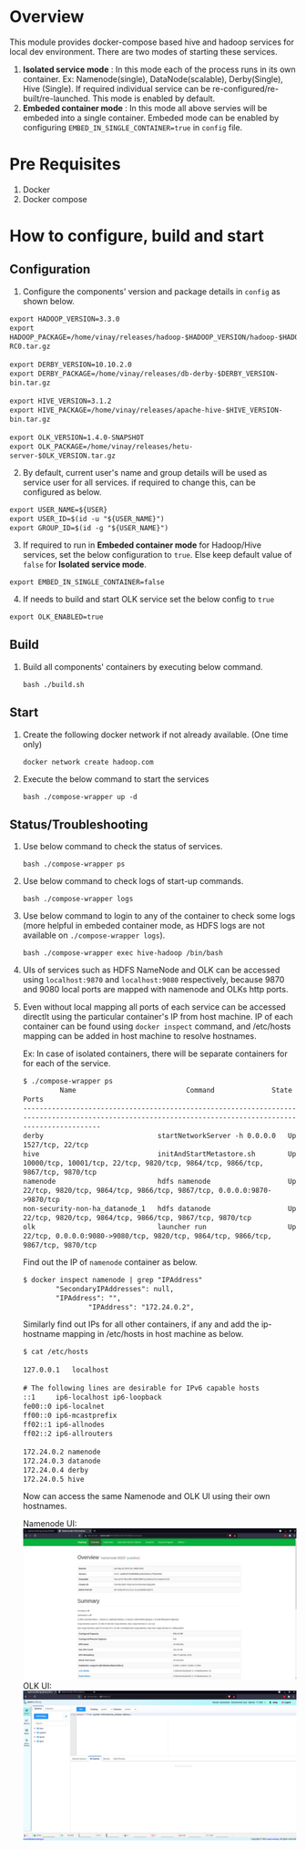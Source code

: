 # Overview
This module provides docker-compose based hive and hadoop services for local dev environment.
There are two modes of starting these services.
1. **Isolated service mode** : In this mode each of the process runs in its own container. Ex: Namenode(single), DataNode(scalable), Derby(Single), Hive (Single). If required individual service can be re-configured/re-built/re-launched. This mode is enabled by default.
2. **Embeded container mode** : In this mode all above servies will be embeded into a single container. Embeded mode can be enabled by configuring `EMBED_IN_SINGLE_CONTAINER=true` in `config` file.

# Pre Requisites
1. Docker
2. Docker compose

# How to configure, build and start
## Configuration
1. Configure the components' version and package details in `config` as shown below.
```
export HADOOP_VERSION=3.3.0
export HADOOP_PACKAGE=/home/vinay/releases/hadoop-$HADOOP_VERSION/hadoop-$HADOOP_VERSION-RC0.tar.gz

export DERBY_VERSION=10.10.2.0
export DERBY_PACKAGE=/home/vinay/releases/db-derby-$DERBY_VERSION-bin.tar.gz

export HIVE_VERSION=3.1.2
export HIVE_PACKAGE=/home/vinay/releases/apache-hive-$HIVE_VERSION-bin.tar.gz

export OLK_VERSION=1.4.0-SNAPSHOT
export OLK_PACKAGE=/home/vinay/releases/hetu-server-$OLK_VERSION.tar.gz

```
2. By default, current user's name  and group details will be used as service user for all services. if required to change this, can be configured as below.
```
export USER_NAME=${USER}
export USER_ID=$(id -u "${USER_NAME}")
export GROUP_ID=$(id -g "${USER_NAME}")

```
3. If required to run in **Embeded container mode** for Hadoop/Hive services, set the below configuration to `true`. Else keep default value of `false` for **Isolated service mode**.
```
export EMBED_IN_SINGLE_CONTAINER=false
```

4. If needs to build and start OLK service set the below config to `true`
```
export OLK_ENABLED=true
```
## Build

1. Build all components' containers by executing below command.
    ```
    bash ./build.sh
    ```

## Start
1. Create the following docker network if not already available. (One time only)
    ```
    docker network create hadoop.com
    ```

2. Execute the below command to start the services
    ```
    bash ./compose-wrapper up -d
    ```

## Status/Troubleshooting
1. Use below command to check the status of services.
    ```
    bash ./compose-wrapper ps
    ```

2. Use below command to check logs of start-up commands.
    ```
    bash ./compose-wrapper logs
    ```

3. Use below command to login to any of the container to check some logs (more helpful in embeded container mode, as HDFS logs are not available on `./compose-wrapper logs`).

    ```
    bash ./compose-wrapper exec hive-hadoop /bin/bash
    ```

4. UIs of services such as HDFS NameNode and OLK can be accessed using `localhost:9870` and `localhost:9080` respectively, because 9870 and 9080 local ports are mapped with namenode and OLKs http ports.


5. Even without local mapping all ports of each service can be accessed directlt using the particular container's IP from host machine. IP of each container can be found using `docker inspect` command, and /etc/hosts mapping can be added in host machine to resolve hostnames.

    Ex: In case of isolated containers, there will be separate containers for for each of the service.
    ```
    $ ./compose-wrapper ps
             Name                           Command              State                                        Ports                                      
    ---------------------------------------------------------------------------------------------------------------------------------------------------------
    derby                            startNetworkServer -h 0.0.0.0   Up      1527/tcp, 22/tcp                                                                
    hive                             initAndStartMetastore.sh        Up      10000/tcp, 10001/tcp, 22/tcp, 9820/tcp, 9864/tcp, 9866/tcp, 9867/tcp, 9870/tcp  
    namenode                         hdfs namenode                   Up      22/tcp, 9820/tcp, 9864/tcp, 9866/tcp, 9867/tcp, 0.0.0.0:9870->9870/tcp          
    non-security-non-ha_datanode_1   hdfs datanode                   Up      22/tcp, 9820/tcp, 9864/tcp, 9866/tcp, 9867/tcp, 9870/tcp                        
    olk                              launcher run                    Up      22/tcp, 0.0.0.0:9080->9080/tcp, 9820/tcp, 9864/tcp, 9866/tcp, 9867/tcp, 9870/tcp

    ```
    Find out the IP of `namenode` container as below.
    ```
    $ docker inspect namenode | grep "IPAddress"
            "SecondaryIPAddresses": null,
            "IPAddress": "",
                    "IPAddress": "172.24.0.2",

    ```
    Similarly find out IPs for all other containers, if any and add the ip-hostname mapping in /etc/hosts in host machine as below.
    ```
    $ cat /etc/hosts

    127.0.0.1	localhost

    # The following lines are desirable for IPv6 capable hosts
    ::1     ip6-localhost ip6-loopback
    fe00::0 ip6-localnet
    ff00::0 ip6-mcastprefix
    ff02::1 ip6-allnodes
    ff02::2 ip6-allrouters

    172.24.0.2 namenode
    172.24.0.3 datanode
    172.24.0.4 derby
    172.24.0.5 hive

    ```

    Now can access the same Namenode and OLK UI using their own hostnames.

    Namenode UI:
    ![Namenode](imgs/NamenodeUI.png)
    OLK UI:
    ![Namenode](imgs/OLK_Ui.png)

